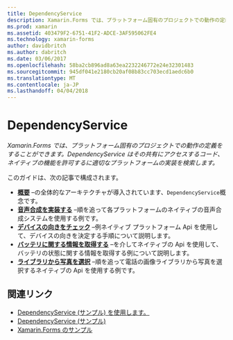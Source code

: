 ```yaml
---
title: DependencyService
description: Xamarin.Forms では、プラットフォーム固有のプロジェクトでの動作の定義をすることができます。 DependencyService はその共有にアクセスするコード、ネイティブの機能を許可するに適切なプラットフォームの実装を検索します。
ms.prod: xamarin
ms.assetid: 403479F2-6751-41F2-ADCE-3AF595062FE4
ms.technology: xamarin-forms
author: davidbritch
ms.author: dabritch
ms.date: 03/06/2017
ms.openlocfilehash: 58ba2cb896ad8a63ea2232246772e24e32301483
ms.sourcegitcommit: 945df041e2180cb20af08b83cc703ecd1aedc6b0
ms.translationtype: MT
ms.contentlocale: ja-JP
ms.lasthandoff: 04/04/2018
---
```

# <a name="dependencyservice"></a>DependencyService

_Xamarin.Forms では、プラットフォーム固有のプロジェクトでの動作の定義をすることができます。DependencyService はその共有にアクセスするコード、ネイティブの機能を許可するに適切なプラットフォームの実装を検索します。_

このガイドは、次の記事で構成されます。

- **[概要](introduction.md)** &ndash;の全体的なアーキテクチャが導入されています、`DependencyService`概念です。
- **[音声合成を実装する](text-to-speech.md)** &ndash;順を追って各プラットフォームのネイティブの音声合成システムを使用する例です。
- **[デバイスの向きをチェック](device-orientation.md)** &ndash;例ネイティブ プラットフォーム Api を使用して、デバイスの向きを決定する手順について説明します。
- **[バッテリに関する情報を取得する](battery-info.md)** &ndash;を介してネイティブの Api を使用して、バッテリの状態に関する情報を取得する例について説明します。
- **[ライブラリから写真を選択](photo-picker.md)** &ndash;順を追って電話の画像ライブラリから写真を選択するネイティブの Api を使用する例です。


## <a name="related-links"></a>関連リンク

- [DependencyService (サンプル) を使用します。](https://developer.xamarin.com/samples/UsingDependencyService)
- [DependencyService (サンプル)](https://developer.xamarin.com/samples/xamarin-forms/DependencyService/DependencyServiceSample)
- [Xamarin.Forms のサンプル](https://github.com/xamarin/xamarin-forms-samples)
